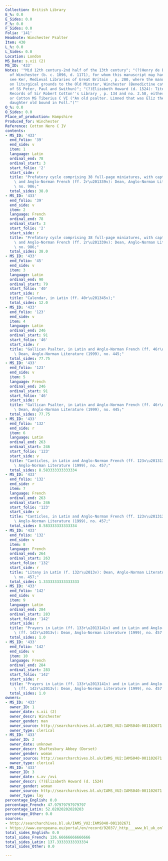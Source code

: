 ```yaml
---
Collection: British Library
E_%: 0.0
E_Sides: 0.0
F_%: 0.0
F_Sides: 0.0
Folia: '141'
Headnote: Winchester Psalter
Item: 430
L_%: 0.0
L_Sides: 0.0
Location: London
MS_Date: s.xii (2)
MS_ID: '433'
Notes: '"Mid 12th century-2nd half of the 13th century"; "(?)Henry de Blois, bishop
  of Winchester (b. c. 1096, d. 1171), for whom this manuscript may have been made:
  see Ker, Medieval Libraries of Great Britain , p. 200, where the manuscript is attributed
  on liturgical grounds to the Old Minster, Winchester (Benedictine cathedral priory
  of SS Peter, Paul and Swithun)"; "(?)Elizabeth Howard (d. 1524): Tite, The Early
  Records of Sir Robert Cotton''s Library , p. 134 and no. 2.58, either this manuscript
  or Cotton MS Tiberius C VI ("An old psalter. Limned that was Eliz the Duke of Norfocks
  daughter old bound in Foll.")"'
O_%: 0.0
O_Sides: 0.0
Place_of_production: Hampshire
Produced_for: Winchester
Reference: Cotton Nero C IV
contents:
- MS_ID: '433'
  end_folio: '39'
  end_side: v
  item: 1
  language: Latin
  ordinal_end: 78
  ordinal_start: 3
  start_folio: '2'
  start_side: r
  title: "Prefatory cycle comprising 38 full-page miniatures, with captions in Latin\
    \ and Anglo-Norman French (ff. 2r\u201339v): Dean, Anglo-Norman Literature (1999),\
    \ no. 986;"
  total_sides: 38.0
- MS_ID: '433'
  end_folio: '39'
  end_side: v
  item: 2
  language: French
  ordinal_end: 78
  ordinal_start: 3
  start_folio: '2'
  start_side: r
  title: "Prefatory cycle comprising 38 full-page miniatures, with captions in Latin\
    \ and Anglo-Norman French (ff. 2r\u201339v): Dean, Anglo-Norman Literature (1999),\
    \ no. 986;"
  total_sides: 38.0
- MS_ID: '433'
  end_folio: '45'
  end_side: v
  item: 3
  language: Latin
  ordinal_end: 90
  ordinal_start: 79
  start_folio: '40'
  start_side: r
  title: "Calendar, in Latin (ff. 40r\u201345v);"
  total_sides: 12.0
- MS_ID: '433'
  end_folio: '123'
  end_side: v
  item: 4
  language: Latin
  ordinal_end: 246
  ordinal_start: 91
  start_folio: '46'
  start_side: r
  title: "Gallican Psalter, in Latin and Anglo-Norman French (ff. 46r\u2013123v: imperfect):\
    \ Dean, Anglo-Norman Literature (1999), no. 445;"
  total_sides: 77.75
- MS_ID: '433'
  end_folio: '123'
  end_side: v
  item: 5
  language: French
  ordinal_end: 246
  ordinal_start: 91
  start_folio: '46'
  start_side: r
  title: "Gallican Psalter, in Latin and Anglo-Norman French (ff. 46r\u2013123v: imperfect):\
    \ Dean, Anglo-Norman Literature (1999), no. 445;"
  total_sides: 77.75
- MS_ID: '433'
  end_folio: '132'
  end_side: r
  item: 6
  language: Latin
  ordinal_end: 263
  ordinal_start: 246
  start_folio: '123'
  start_side: v
  title: "Canticles, in Latin and Anglo-Norman French (ff. 123v\u2013132r): Dean,\
    \ Anglo-Norman Literature (1999), no. 457;"
  total_sides: 8.583333333333334
- MS_ID: '433'
  end_folio: '132'
  end_side: r
  item: 7
  language: French
  ordinal_end: 263
  ordinal_start: 246
  start_folio: '123'
  start_side: v
  title: "Canticles, in Latin and Anglo-Norman French (ff. 123v\u2013132r): Dean,\
    \ Anglo-Norman Literature (1999), no. 457;"
  total_sides: 8.583333333333334
- MS_ID: '433'
  end_folio: '132'
  end_side: v
  item: 8
  language: French
  ordinal_end: 264
  ordinal_start: 263
  start_folio: '132'
  start_side: r
  title: "Litany in Latin (f. 132r\u2013v): Dean, Anglo-Norman Literature (1999),\
    \ no. 457;"
  total_sides: 1.3333333333333333
- MS_ID: '433'
  end_folio: '142'
  end_side: v
  item: 9
  language: Latin
  ordinal_end: 284
  ordinal_start: 283
  start_folio: '142'
  start_side: r
  title: "Prayers in Latin (ff. 133r\u2013141v) and in Latin and Anglo-Norman French\
    \ (ff. 142r\u2013v): Dean, Anglo-Norman Literature (1999), no. 457."
  total_sides: 1.0
- MS_ID: '433'
  end_folio: '142'
  end_side: v
  item: 10
  language: French
  ordinal_end: 284
  ordinal_start: 283
  start_folio: '142'
  start_side: r
  title: "Prayers in Latin (ff. 133r\u2013141v) and in Latin and Anglo-Norman French\
    \ (ff. 142r\u2013v): Dean, Anglo-Norman Literature (1999), no. 457."
  total_sides: 1.0
owners:
- MS_ID: '433'
  owner_ID: 1
  owner_date: s.xii (2)
  owner_descr: Winchester
  owner_gender: man
  owner_source: http://searcharchives.bl.uk/IAMS_VU2:IAMS040-001102671
  owner_type: clerical
- MS_ID: '433'
  owner_ID: 2
  owner_date: unknown
  owner_descr: Shaftesbury Abbey (Dorset)
  owner_gender: woman
  owner_source: http://searcharchives.bl.uk/IAMS_VU2:IAMS040-001102671
  owner_type: clerical
- MS_ID: '433'
  owner_ID: 3
  owner_date: s.xv /xvi
  owner_descr: (?)Elizabeth Howard (d. 1524)
  owner_gender: woman
  owner_source: http://searcharchives.bl.uk/IAMS_VU2:IAMS040-001102671
  owner_type: lay
percentage_English: 0.0
percentage_French: 47.97979797979797
percentage_Latin: 52.02020202020203
percentage_Other: 0.0
sources:
- http://searcharchives.bl.uk/IAMS_VU2:IAMS040-001102671
- https://www.europeana.eu/portal/en/record/92037/_http___www_bl_uk_onlinegallery_onlineex_illmanus_cottmanucoll_a_zoomify75339_html.html
total_sides_English: 0.0
total_sides_French: 126.66666666666666
total_sides_Latin: 137.33333333333334
total_sides_Other: 0.0

---
```

